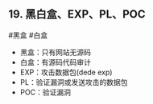 ## 19. 黑白盒、EXP、PL、POC
#黑盒 #白盒
-   黑盒：只有网站无源码
-   白盒：有源码代码审计
-   EXP：攻击数据包(dede exp)
-   PL：验证漏洞或发送攻击的数据包
-   POC：验证漏洞